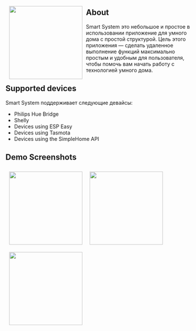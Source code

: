    <img src="app/src/main/ic_launcher-playstore.png" align="left"
width="200" hspace="10" vspace="10">

## About
Smart System это небольшое и простое в использовании приложение для умного дома с простой структурой. 
Цель этого приложения — сделать удаленное выполнение функций максимально простым и удобным для пользователя, 
чтобы помочь вам начать работу с технологией умного дома.

## Supported devices
Smart System поддерживает следующие девайсы:

- Philips Hue Bridge
- Shelly
- Devices using ESP Easy
- Devices using Tasmota
- Devices using the SimpleHome API

## Demo Screenshots

[<img src="screen1.png" align="left"
width="200"
hspace="10" vspace="10">](/screen1.png)
[<img src="screen2.png" align="left"
width="200"
hspace="10" vspace="10">](/screen2.png)

[<img src="/screen3.png" align="center"
width="200"
hspace="10" vspace="10">](/screen3.png)

